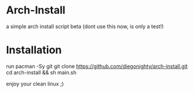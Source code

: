 # Arch-Install
 a simple arch install script beta (dont use this now, is only a test!)

# Installation
 run pacman -Sy git
 git clone https://github.com/diegonighty/arch-install.git
 cd arch-install && sh main.sh
 
 enjoy your clean linux ;)